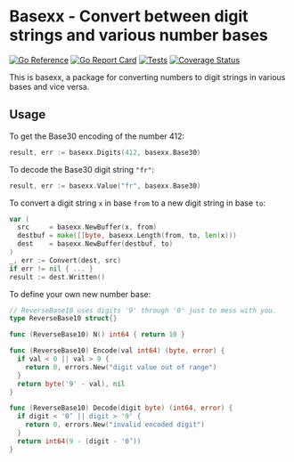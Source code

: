 # Basexx - Convert between digit strings and various number bases

[![Go Reference](https://pkg.go.dev/badge/github.com/bobg/basexx.svg)](https://pkg.go.dev/github.com/bobg/basexx)
[![Go Report Card](https://goreportcard.com/badge/github.com/bobg/basexx)](https://goreportcard.com/report/github.com/bobg/basexx)
[![Tests](https://github.com/bobg/basexx/actions/workflows/go.yml/badge.svg)](https://github.com/bobg/basexx/actions/workflows/go.yml)
[![Coverage Status](https://coveralls.io/repos/github/bobg/basexx/badge.svg?branch=master)](https://coveralls.io/github/bobg/basexx?branch=master)

This is basexx,
a package for converting numbers to digit strings in various bases
and vice versa.

## Usage

To get the Base30 encoding of the number 412:

```go
result, err := basexx.Digits(412, basexx.Base30)
```

To decode the Base30 digit string `"fr"`:

```go
result, err := basexx.Value("fr", basexx.Base30)
```

To convert a digit string `x` in base `from` to a new digit string in base `to`:

```go
var (
  src     = basexx.NewBuffer(x, from)
  destbuf = make([]byte, basexx.Length(from, to, len(x)))
  dest    = basexx.NewBuffer(destbuf, to)
)
_, err := Convert(dest, src)
if err != nil { ... }
result := dest.Written()
```

To define your own new number base:

```go
// ReverseBase10 uses digits '9' through '0' just to mess with you.
type ReverseBase10 struct{}

func (ReverseBase10) N() int64 { return 10 }

func (ReverseBase10) Encode(val int64) (byte, error) {
  if val < 0 || val > 9 {
    return 0, errors.New("digit value out of range")
  }
  return byte('9' - val), nil
}

func (ReverseBase10) Decode(digit byte) (int64, error) {
  if digit < '0’ || digit > '9' {
    return 0, errors.New("invalid encoded digit")
  }
  return int64(9 - (digit - '0’))
}
```
